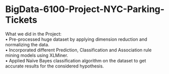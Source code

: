 # BigData-6100-Project-NYC-Parking-Tickets

What we did in the Project:<br />
•	Pre-processed huge dataset by applying dimension reduction and normalizing the data.<br />
•	Incorporated different Prediction, Classification and Association rule mining models using XLMiner.<br />
•	Applied Naïve Bayes classification algorithm on the dataset to get accurate results for the considered hypothesis.
